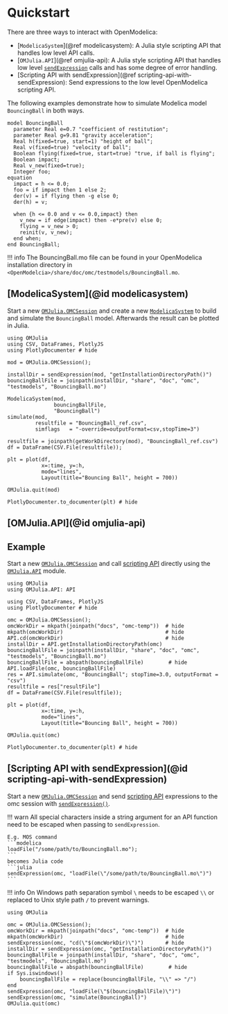 # Quickstart

There are three ways to interact with OpenModelica:

  - [`ModelicaSystem`](@ref modelicasystem): A Julia style scripting API that handles low level
    API calls.
  - [`OMJulia.API`](@ref omjulia-api): A Julia style scripting API that handles low level
    [`sendExpression`](@ref) calls and has some degree of error handling.
  - [Scripting API with sendExpression](@ref scripting-api-with-sendExpression):
    Send expressions to the low level OpenModelica scripting API.

The following examples demonstrate how to simulate Modelica model `BouncingBall` in both
ways.

```modelica
model BouncingBall
  parameter Real e=0.7 "coefficient of restitution";
  parameter Real g=9.81 "gravity acceleration";
  Real h(fixed=true, start=1) "height of ball";
  Real v(fixed=true) "velocity of ball";
  Boolean flying(fixed=true, start=true) "true, if ball is flying";
  Boolean impact;
  Real v_new(fixed=true);
  Integer foo;
equation
  impact = h <= 0.0;
  foo = if impact then 1 else 2;
  der(v) = if flying then -g else 0;
  der(h) = v;

  when {h <= 0.0 and v <= 0.0,impact} then
    v_new = if edge(impact) then -e*pre(v) else 0;
    flying = v_new > 0;
    reinit(v, v_new);
  end when;
end BouncingBall;
```

!!! info
    The BouncingBall.mo file can be found in your OpenModelica installation directory in
    `<OpenModelcia>/share/doc/omc/testmodels/BouncingBall.mo`.

## [ModelicaSystem](@id modelicasystem)

Start a new [`OMJulia.OMCSession`](@ref) and create a new [`ModelicaSystem`](@ref) to
build and simulate the `BouncingBall` model.
Afterwards the result can be plotted in Julia.

```@repl ModelicaSystem-example
using OMJulia
using CSV, DataFrames, PlotlyJS
using PlotlyDocumenter # hide

mod = OMJulia.OMCSession();

installDir = sendExpression(mod, "getInstallationDirectoryPath()")
bouncingBallFile = joinpath(installDir, "share", "doc", "omc", "testmodels", "BouncingBall.mo")

ModelicaSystem(mod,
               bouncingBallFile,
               "BouncingBall")
simulate(mod,
         resultfile = "BouncingBall_ref.csv",
         simflags   = "-override=outputFormat=csv,stopTime=3")

resultfile = joinpath(getWorkDirectory(mod), "BouncingBall_ref.csv")
df = DataFrame(CSV.File(resultfile));

plt = plot(df,
           x=:time, y=:h,
           mode="lines",
           Layout(title="Bouncing Ball", height = 700))

OMJulia.quit(mod)
```

```@example ModelicaSystem-example
PlotlyDocumenter.to_documenter(plt) # hide
```

## [OMJulia.API](@id omjulia-api)

## Example

Start a new [`OMJulia.OMCSession`](@ref) and call
[scripting API](https://openmodelica.org/doc/OpenModelicaUsersGuide/latest/scripting_api.html)
directly using the [`OMJulia.API`](@ref) module.

```@repl API-example
using OMJulia
using OMJulia.API: API

using CSV, DataFrames, PlotlyJS
using PlotlyDocumenter # hide

omc = OMJulia.OMCSession();
omcWorkDir = mkpath(joinpath("docs", "omc-temp"))  # hide
mkpath(omcWorkDir)                                 # hide
API.cd(omcWorkDir)                                 # hide
installDir = API.getInstallationDirectoryPath(omc)
bouncingBallFile = joinpath(installDir, "share", "doc", "omc", "testmodels", "BouncingBall.mo")
bouncingBallFile = abspath(bouncingBallFile)        # hide
API.loadFile(omc, bouncingBallFile)
res = API.simulate(omc, "BouncingBall"; stopTime=3.0, outputFormat = "csv")
resultfile = res["resultFile"]
df = DataFrame(CSV.File(resultfile));

plt = plot(df,
           x=:time, y=:h,
           mode="lines",
           Layout(title="Bouncing Ball", height = 700))

OMJulia.quit(omc)
```

```@example API-example
PlotlyDocumenter.to_documenter(plt) # hide
```

## [Scripting API with sendExpression](@id scripting-api-with-sendExpression)

Start a new [`OMJulia.OMCSession`](@ref) and send
[scripting API](https://openmodelica.org/doc/OpenModelicaUsersGuide/latest/scripting_api.html)
expressions to the omc session with [`sendExpression()`](@ref).

!!! warn
    All special characters inside a string argument for an API function need to be escaped
    when passing to `sendExpression`.

    E.g. MOS command
    ```modelica
    loadFile("/some/path/to/BouncingBall.mo");
    ```
    becomes Julia code
    ```julia
    sendExpression(omc, "loadFile(\"/some/path/to/BouncingBall.mo\")")
    ```

!!! info
    On Windows path separation symbol `\` needs to be escaped `\\`
    or replaced to Unix style path  `/` to prevent warnings.


```@repl ModelicaSystem-example
using OMJulia

omc = OMJulia.OMCSession();
omcWorkDir = mkpath(joinpath("docs", "omc-temp"))  # hide
mkpath(omcWorkDir)                                 # hide
sendExpression(omc, "cd(\"$(omcWorkDir)\")")       # hide
installDir = sendExpression(omc, "getInstallationDirectoryPath()")
bouncingBallFile = joinpath(installDir, "share", "doc", "omc", "testmodels", "BouncingBall.mo")
bouncingBallFile = abspath(bouncingBallFile)        # hide
if Sys.iswindows()
    bouncingBallFile = replace(bouncingBallFile, "\\" => "/")
end
sendExpression(omc, "loadFile(\"$(bouncingBallFile)\")")
sendExpression(omc, "simulate(BouncingBall)")
OMJulia.quit(omc)
```

